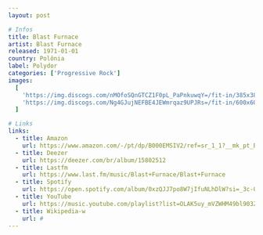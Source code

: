 ```yaml
---
layout: post

# Infos
title: Blast Furnace
artist: Blast Furnace
released: 1971-01-01
country: Polônia
label: Polydor
categories: ['Progressive Rock']
images:
  [
    'https://img.discogs.com/nMOfoSQnGTCZ1F0pL_PaPnkuwqY=/fit-in/385x385/filters:strip_icc():format(jpeg):mode_rgb():quality(90)/discogs-images/R-4059104-1374497996-3242.jpeg.jpg',
    'https://img.discogs.com/Ng4GJujNEFBE4JEWmrqaz9UPJRs=/fit-in/600x605/filters:strip_icc():format(jpeg):mode_rgb():quality(90)/discogs-images/R-4059104-1451316067-3975.jpeg.jpg',
  ]

# Links
links:
  - title: Amazon
    url: https://www.amazon.com/-/pt/dp/B000EMSIV2/ref=sr_1_1?__mk_pt_BR=%C3%85M%C3%85%C5%BD%C3%95%C3%91&dchild=1&keywords=blast+furnace&qid=1614545658&s=music&sr=1-1&tag=kvnol08-20
  - title: Deezer
    url: https://deezer.com/br/album/15802512
  - title: Lastfm
    url: https://www.last.fm/music/Blast+Furnace/Blast+Furnace
  - title: Spotify
    url: https://open.spotify.com/album/0xzQJJ7po8W7jIfuNLhDlW?si=_3c-0yorTA2hn9n20Q_Zrw
  - title: YouTube
    url: https://music.youtube.com/playlist?list=OLAK5uy_mVZWHM49bl903Z9FIBOnFZ0Na-iX-7NRo
  - title: Wikipedia-w
    url: #
---
```

